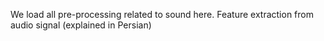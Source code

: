 We load all pre-processing related to sound here. Feature extraction from audio signal (explained in Persian)
